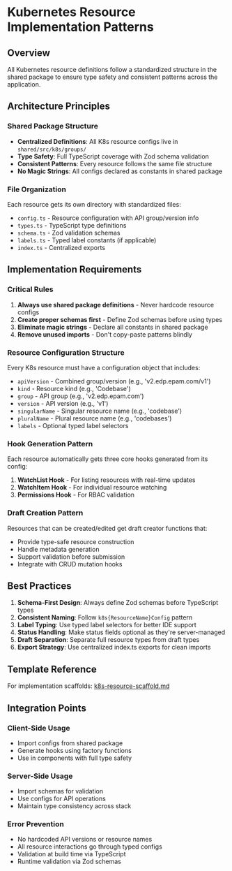 # Kubernetes Resource Implementation Patterns

## Overview

All Kubernetes resource definitions follow a standardized structure in the shared package to ensure type safety and consistent patterns across the application.

## Architecture Principles

### Shared Package Structure

- **Centralized Definitions**: All K8s resource configs live in `shared/src/k8s/groups/`
- **Type Safety**: Full TypeScript coverage with Zod schema validation
- **Consistent Patterns**: Every resource follows the same file structure
- **No Magic Strings**: All configs declared as constants in shared package

### File Organization

Each resource gets its own directory with standardized files:

- `config.ts` - Resource configuration with API group/version info
- `types.ts` - TypeScript type definitions
- `schema.ts` - Zod validation schemas
- `labels.ts` - Typed label constants (if applicable)
- `index.ts` - Centralized exports

## Implementation Requirements

### Critical Rules

1. **Always use shared package definitions** - Never hardcode resource configs
2. **Create proper schemas first** - Define Zod schemas before using types
3. **Eliminate magic strings** - Declare all constants in shared package
4. **Remove unused imports** - Don't copy-paste patterns blindly

### Resource Configuration Structure

Every K8s resource must have a configuration object that includes:

- `apiVersion` - Combined group/version (e.g., 'v2.edp.epam.com/v1')
- `kind` - Resource kind (e.g., 'Codebase')
- `group` - API group (e.g., 'v2.edp.epam.com')
- `version` - API version (e.g., 'v1')
- `singularName` - Singular resource name (e.g., 'codebase')
- `pluralName` - Plural resource name (e.g., 'codebases')
- `labels` - Optional typed label selectors

### Hook Generation Pattern

Each resource automatically gets three core hooks generated from its config:

1. **WatchList Hook** - For listing resources with real-time updates
2. **WatchItem Hook** - For individual resource watching
3. **Permissions Hook** - For RBAC validation

### Draft Creation Pattern

Resources that can be created/edited get draft creator functions that:

- Provide type-safe resource construction
- Handle metadata generation
- Support validation before submission
- Integrate with CRUD mutation hooks

## Best Practices

1. **Schema-First Design**: Always define Zod schemas before TypeScript types
2. **Consistent Naming**: Follow `k8s{ResourceName}Config` pattern
3. **Label Typing**: Use typed label selectors for better IDE support
4. **Status Handling**: Make status fields optional as they're server-managed
5. **Draft Separation**: Separate full resource types from draft types
6. **Export Strategy**: Use centralized index.ts exports for clean imports

## Template Reference

For implementation scaffolds: [k8s-resource-scaffold.md](./.krci-ai/templates/custom/k8s-resource-scaffold.md)

## Integration Points

### Client-Side Usage

- Import configs from shared package
- Generate hooks using factory functions
- Use in components with full type safety

### Server-Side Usage

- Import schemas for validation
- Use configs for API operations
- Maintain type consistency across stack

### Error Prevention

- No hardcoded API versions or resource names
- All resource interactions go through typed configs
- Validation at build time via TypeScript
- Runtime validation via Zod schemas
